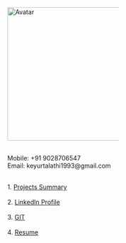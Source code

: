 <div class="row" style="height:500px">
  <div class="column" style="width:50%">
    <img src="/images/my_pic.jpeg" alt="Avatar" style="width:300px"><br>
    <br><p>
    Mobile: +91 9028706547<br>
    Email:  keyurtalathi1993@gmail.com</p>
  </div>
  <div class="column" style="width:50%">
     <br>
    1. <a href="https://docs.google.com/spreadsheets/d/1tHFYnNZkA8kO0w2tk10G_c88rnqVLbw9hhaiSz2tGc8/edit?usp=sharing">Projects Summary</a><br><br>
    2. <a href="https://www.linkedin.com/in/keyurtalathi">LinkedIn Profile</a> <br><br>
    3. <a href="https://github.com/keyurtalathi?tab=repositories">GIT</a><br><br>
    4. <a href="https://drive.google.com/open?id=1z_X7Okw4qaexKihy2m954VGlCBI7mzFR">Resume</a>
  </div>
</div>

